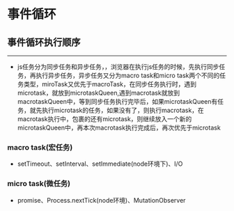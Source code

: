 # 事件循环
## 事件循环执行顺序
---
- js任务分为同步任务和异步任务，，浏览器在执行js任务的时候，先执行同步任务，再执行异步任务，异步任务又分为macro task和micro task两个不同的任务类型，miroTask又优先于macroTask，在同步任务执行时，遇到microtask，就放到microtaskQueen,遇到macrotask就放到macrotaskQueen中，等到同步任务执行完毕后，如果microtaskQueen有任务，就先执行microtask的任务，如果没有了，则执行macrotask，在macrotask执行中，包裹的还有microtask，则继续放入一个新的microtaskQueen中，再本次macrotask执行完成后，再次优先于microtask

### macro task(宏任务)
- setTimeout、setInterval、setImmediate(node环境下)、I/O

### micro task(微任务)
- promise、Process.nextTick(node环境)、MutationObserver
